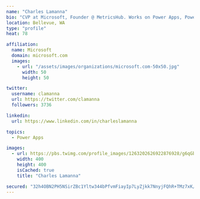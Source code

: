 ```yaml
---
name: "Charles Lamanna"
bio: "CVP at Microsoft, Founder @ MetricsHub. Works on Power Apps, Power Automate, Power Virtual Agent, Common Data Service and Dynamics 365."
location: Bellevue, WA
type: "profile"
heat: 78

affiliation:
  name: Microsoft
  domain: microsoft.com
  images:
    - url: "/assets/images/organizations/microsoft.com-50x50.jpg"
      width: 50
      height: 50

twitter:
  username: clamanna
  url: https://twitter.com/clamanna
  followers: 3736

linkedin:
  url: https://www.linkedin.com/in/charleslamanna

topics:
  - Power Apps

images:
  - url: https://pbs.twimg.com/profile_images/1263202626922876928/g6qGbHZ-_400x400.jpg
    width: 400
    height: 400
    isCached: true
    title: "Charles Lamanna"

secured: "32h4OBN2PH5NSirZBc1Yltw344bPfvmFiayIp7LyZjkk7NnyjFQhR+TMz7xK/owklrEmY9+6cZZAMWMggJv/KAB5jOZxfY69zPLth4ZfT/ZZ2VyTm8V4jAIssVZMeyvX0VKEwy4FWXFZ6vTjlJkvtqdcWYD+4J8x6mCOrvaq2mEtVgsSnXNuL3h7qjwuysGAlYidqfnA5BviVRWcwVBpsqTdxLnJ5ay9EsvgOqgBuv05VHohv690NZdPVCxam0XdrhKs4bCaA9+S3AIiAGuKBkwqbXyRYY2iGrRTi88IBLe4UVNTAVfRlzsMFofFlBIDA1UbQptf4XuZTQphuIqnvOHxora1C2HjV0bLz/PXj61/uXlpXwFmNW+49Cv2Udyd0I9xJ4M5doLo1/KUu2cNlPqC2ijfjKvo85dwAE0lQco=;cB/mcqc9cdcbzSX3+4xfSw=="
---
```


